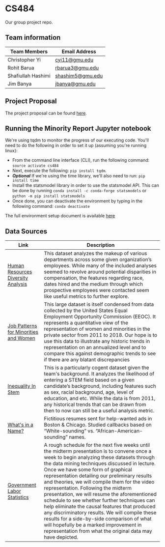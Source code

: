 # CS484

Our group project repo.

## Team information

|Team Members|Email Address|
|-|-|
|Christopher Yi|cyi11@gmu.edu|
|Rohit Barua|rbarua3@gmu.edu|
|Shafiullah Hashimi|shashim5@gmu.edu|
|Jim Banya|jbanya@gmu.edu|

## Project Proposal

The project proposal can be found [here](https://docs.google.com/document/d/16rTQRJq_3OJXuhi5SyP9XC9JVWHbSFvA59F33fbMlLA/edit).  

## Running the Minority Report Jupyter notebook

We're using tqdm to monitor the progress of our executing code. You'll need to do the following in order to set it up (assuming you're running linux):  

- From the command line interface (CLI), run the following command: `source activate cs484`
- Next, execute the following: `pip install tqdm`.
- ***Optional*** If we're using the time library, we'll also need to run: `pip install time`
- Install the statsmodel library in order to use the statsmodel API. This can be done by running `conda install -c conda-forge statsmodels` or `python -m pip install statsmodels`
- Once done, you can deactivate the environment by typing in the following command: `conda deactivate`

The full environment setup document is available [here](https://github.com/GMU-MinorityReport/CS484/blob/main/documentation/environment_setup_guidance.pdf)

## Data Sources

|Link|Description|
|-|-|
|[Human Resources Diversity Analysis](https://www.kaggle.com/code/jancergomes/human-resources-diversity-analysis)|This dataset analyzes the makeup of various departments across some given organization’s employees. While many of the included analyses seemed to revolve around potential disparities in compensation, the features regarding race, dates hired and the medium through which prospective employees were contacted seem like useful metrics to further explore.|
|[Job Patterns for Minorities and Women](https://www.kaggle.com/datasets/nicholasmarangi/job-patterns-for-minorities-and-women-usa)|This large dataset is itself condensed from data collected by the United States Equal Employment Opportunity Commission (EEOC). It represents a quantitative view of the representation of women and minorities in the private sector from 2011 to 2018. Our hope is to use this data to illustrate any historic trends in representation on an annualized level and to compare this against demographic trends to see if there are any blatant discrepancies|
|[Inequality In Stem](https://www.kaggle.com/code/minkles/inequality-in-stem)|This is a particularly cogent dataset given the team's background. It analyzes the likelihood of entering a STEM field based on a given candidate’s background, including features such as sex, racial background, age, level of education, and etc. While the data is from 2011, any historical trends that can be drawn from then to now can still be a useful analysis metric.|
|[What's in a Name?](https://www.openicpsr.org/openicpsr/project/116023/version/V1/view)|Fictitious resumes sent for help-wanted ads in Boston & Chicago. Studied callbacks based on “White-sounding” vs. “African-American-sounding” names.|
|[Government Labor Statistics](https://www.dol.gov/agencies/wb/data)|A rough schedule for the next five weeks until the midterm presentation is to convene once a week to begin analyzing these datasets through the data mining techniques discussed in lecture. Once we have some form of graphical representation detailing our preliminary results and theories, we will compile them for the video representation. Following the midterm presentation, we will resume the aforementioned schedule to see whether further techniques can help eliminate the causal features that produced any discriminatory results. We will compile these results for a side-by-side comparison of what will hopefully be a marked improvement in representation from what the original data may have depicted.|

